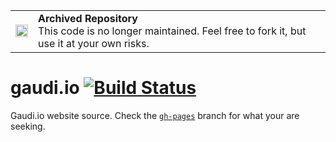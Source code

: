 <table>
        <tr>
            <td><img width="20" src="https://cdnjs.cloudflare.com/ajax/libs/octicons/8.5.0/svg/archive.svg" alt="archived" /></td>
            <td><strong>Archived Repository</strong><br />
            This code is no longer maintained. Feel free to fork it, but use it at your own risks.
        </td>
        </tr>
</table>

gaudi.io [![Build Status](https://travis-ci.org/marmelab/gaudi.io.svg?branch=gh-pages)](https://travis-ci.org/marmelab/gaudi.io)
========

Gaudi.io website source. Check the [`gh-pages`](https://github.com/marmelab/gaudi.io/tree/gh-pages) branch for what your are seeking.
